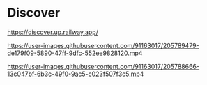 # Discover
https://discover.up.railway.app/




https://user-images.githubusercontent.com/91163017/205789479-de179f09-5890-47ff-9dfc-552ee9828120.mp4



https://user-images.githubusercontent.com/91163017/205788666-13c047bf-6b3c-49f0-9ac5-c023f507f3c5.mp4

